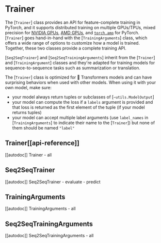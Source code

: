 <!--Copyright 2020 The HuggingFace Team. All rights reserved.

Licensed under the Apache License, Version 2.0 (the "License"); you may not use this file except in compliance with
the License. You may obtain a copy of the License at

http://www.apache.org/licenses/LICENSE-2.0

Unless required by applicable law or agreed to in writing, software distributed under the License is distributed on
an "AS IS" BASIS, WITHOUT WARRANTIES OR CONDITIONS OF ANY KIND, either express or implied. See the License for the
specific language governing permissions and limitations under the License.

⚠️ Note that this file is in Markdown but contain specific syntax for our doc-builder (similar to MDX) that may not be
rendered properly in your Markdown viewer.

-->

# Trainer

The [`Trainer`] class provides an API for feature-complete training in PyTorch, and it supports distributed training on multiple GPUs/TPUs, mixed precision for [NVIDIA GPUs](https://nvidia.github.io/apex/), [AMD GPUs](https://rocm.docs.amd.com/en/latest/rocm.html), and [`torch.amp`](https://pytorch.org/docs/stable/amp.html) for PyTorch. [`Trainer`] goes hand-in-hand with the [`TrainingArguments`] class, which offers a wide range of options to customize how a model is trained. Together, these two classes provide a complete training API.

[`Seq2SeqTrainer`] and [`Seq2SeqTrainingArguments`] inherit from the [`Trainer`] and [`TrainingArgument`] classes and they're adapted for training models for sequence-to-sequence tasks such as summarization or translation.

<Tip warning={true}>

The [`Trainer`] class is optimized for 🤗 Transformers models and can have surprising behaviors
when used with other models. When using it with your own model, make sure:

- your model always return tuples or subclasses of [`~utils.ModelOutput`]
- your model can compute the loss if a `labels` argument is provided and that loss is returned as the first
  element of the tuple (if your model returns tuples)
- your model can accept multiple label arguments (use `label_names` in [`TrainingArguments`] to indicate their name to the [`Trainer`]) but none of them should be named `"label"`

</Tip>

## Trainer[[api-reference]]

[[autodoc]] Trainer
    - all

## Seq2SeqTrainer

[[autodoc]] Seq2SeqTrainer
    - evaluate
    - predict

## TrainingArguments

[[autodoc]] TrainingArguments
    - all

## Seq2SeqTrainingArguments

[[autodoc]] Seq2SeqTrainingArguments
    - all
